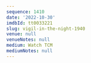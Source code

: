 ```yaml
---
sequence: 1410
date: '2022-10-30'
imdbId: tt0033221
slug: vigil-in-the-night-1940
venue: null
venueNotes: null
medium: Watch TCM
mediumNotes: null
---
```


